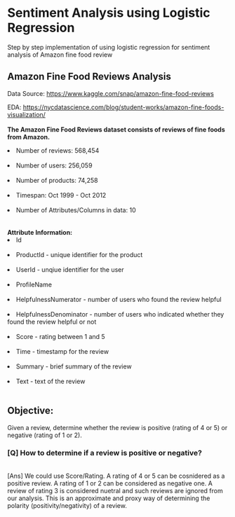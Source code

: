 # Sentiment Analysis using Logistic Regression
Step by step implementation of using logistic regression for sentiment analysis of Amazon fine food review

## Amazon Fine Food Reviews Analysis
Data Source:  https://www.kaggle.com/snap/amazon-fine-food-reviews

EDA: https://nycdatascience.com/blog/student-works/amazon-fine-foods-visualization/ <br>
<br>
<b>The Amazon Fine Food Reviews dataset consists of reviews of fine foods from Amazon.</b>
<br>
<li>Number of reviews: 568,454</li><br>
<li>Number of users: 256,059</li><br>
<li>Number of products: 74,258</li><br>
<li>Timespan: Oct 1999 - Oct 2012</li><br>
<li>Number of Attributes/Columns in data: 10</li> <br>
<br>
<b>Attribute Information:</b>
<br>
<li>Id</li><br>
<li>ProductId - unique identifier for the product</li><br>
<li>UserId - unqiue identifier for the user</li><br>
<li>ProfileName</li><br>
<li>HelpfulnessNumerator - number of users who found the review helpful</li><br>
<li>HelpfulnessDenominator - number of users who indicated whether they found the review helpful or not</li><br>
<li>Score - rating between 1 and 5</li><br>
<li>Time - timestamp for the review</li><br>
<li>Summary - brief summary of the review</li><br>
<li>Text - text of the review</li><br>

## Objective:
Given a review, determine whether the review is positive (rating of 4 or 5) or negative (rating of 1 or 2).
<br>

### [Q] How to determine if a review is positive or negative?
<br>
[Ans] We could use Score/Rating. A rating of 4 or 5 can be cosnidered as a positive review. A rating of 1 or 2 can be considered as negative one. A review of rating 3 is considered nuetral and such reviews are ignored from our analysis. This is an approximate and proxy way of determining the polarity (positivity/negativity) of a review.
